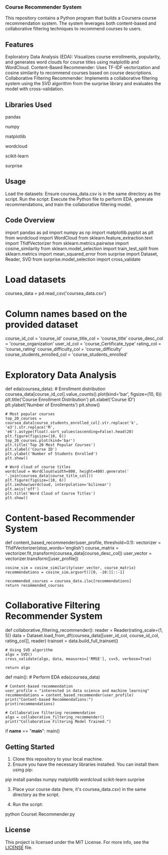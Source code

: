 ### Course Recommender System
This repository contains a Python program that builds a Coursera course recommendation system. The system leverages both content-based and collaborative filtering techniques to recommend courses to users.

## Features
Exploratory Data Analysis (EDA): Visualizes course enrollments, popularity, and generates word clouds for course titles using matplotlib and WordCloud.
Content-Based Recommender: Uses TF-IDF vectorization and cosine similarity to recommend courses based on course descriptions.
Collaborative Filtering Recommender: Implements a collaborative filtering system using the SVD algorithm from the surprise library and evaluates the model with cross-validation.

## Libraries Used
pandas

numpy

matplotlib

wordcloud

scikit-learn

surprise

## Usage
Load the datasets: Ensure coursea_data.csv is in the same directory as the script.
Run the script: Execute the Python file to perform EDA, generate recommendations, and train the collaborative filtering model.

## Code Overview

import pandas as pd
import numpy as np
import matplotlib.pyplot as plt
from wordcloud import WordCloud
from sklearn.feature_extraction.text import TfidfVectorizer
from sklearn.metrics.pairwise import cosine_similarity
from sklearn.model_selection import train_test_split
from sklearn.metrics import mean_squared_error
from surprise import Dataset, Reader, SVD
from surprise.model_selection import cross_validate

# Load datasets
coursea_data = pd.read_csv('coursea_data.csv')

# Column names based on the provided dataset
course_id_col = 'course_id'
course_title_col = 'course_title'
course_desc_col = 'course_organization'
user_id_col = 'course_Certificate_type'
rating_col = 'course_rating'
course_difficulty_col = 'course_difficulty'
course_students_enrolled_col = 'course_students_enrolled'

# Exploratory Data Analysis
def eda(coursea_data):
    # Enrollment distribution
    coursea_data[course_id_col].value_counts().plot(kind='bar', figsize=(10, 6))
    plt.title('Course Enrollment Distribution')
    plt.xlabel('Course ID')
    plt.ylabel('Number of Enrollments')
    plt.show()

    # Most popular courses
    top_20_courses = coursea_data[course_students_enrolled_col].str.replace('k', 'e3').str.replace('M', 'e6').astype(float).sort_values(ascending=False).head(20)
    plt.figure(figsize=(10, 6))
    top_20_courses.plot(kind='bar')
    plt.title('Top 20 Most Popular Courses')
    plt.xlabel('Course ID')
    plt.ylabel('Number of Students Enrolled')
    plt.show()

    # Word cloud of course titles
    wordcloud = WordCloud(width=800, height=400).generate(' '.join(coursea_data[course_title_col]))
    plt.figure(figsize=(10, 6))
    plt.imshow(wordcloud, interpolation='bilinear')
    plt.axis('off')
    plt.title('Word Cloud of Course Titles')
    plt.show()

# Content-based Recommender System
def content_based_recommender(user_profile, threshold=0.1):
    vectorizer = TfidfVectorizer(stop_words='english')
    course_matrix = vectorizer.fit_transform(coursea_data[course_desc_col])
    user_vector = vectorizer.transform([user_profile])
    
    cosine_sim = cosine_similarity(user_vector, course_matrix)
    recommendations = cosine_sim.argsort()[0, -10:][::-1]
    
    recommended_courses = coursea_data.iloc[recommendations]
    return recommended_courses

# Collaborative Filtering Recommender System
def collaborative_filtering_recommender():
    reader = Reader(rating_scale=(1, 5))
    data = Dataset.load_from_df(coursea_data[[user_id_col, course_id_col, rating_col]], reader)
    trainset = data.build_full_trainset()
    
    # Using SVD algorithm
    algo = SVD()
    cross_validate(algo, data, measures=['RMSE'], cv=5, verbose=True)
    
    return algo

def main():
    # Perform EDA
    eda(coursea_data)

    # Content-based recommendation
    user_profile = "interested in data science and machine learning"
    recommendations = content_based_recommender(user_profile)
    print("Content-based Recommendations:")
    print(recommendations)

    # Collaborative filtering recommendation
    algo = collaborative_filtering_recommender()
    print("Collaborative Filtering Model Trained.")

if __name__ == "__main__":
    main()
    
## Getting Started
1. Clone this repository to your local machine.
2. Ensure you have the necessary libraries installed. You can install them using pip:

pip install pandas numpy matplotlib wordcloud scikit-learn surprise

3. Place your course data (here, it's coursea_data.csv) in the same directory as the script.

4. Run the script:

python Course\ Recommender.py

## License
This project is licensed under the MIT License. For more info, see the [LICENSE](https://github.com/JaCar-868/Disease-Progression/blob/main/LICENSE) file.
